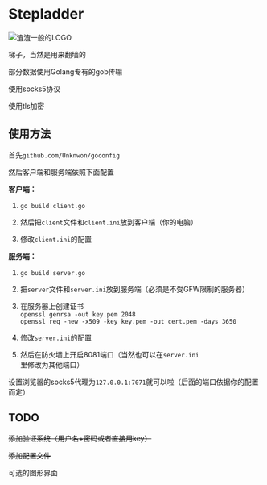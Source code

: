 Stepladder
==========

![渣渣一般的LOGO](http://img1.tuchuang.org/uploads/2014/07/绘图.svg)

梯子，当然是用来翻墙的

部分数据使用Golang专有的gob传输

使用socks5协议

使用tls加密

使用方法
-------

首先`github.com/Unknwon/goconfig`

然后客户端和服务端依照下面配置

**客户端：**

  1. `go build client.go`

  2. 然后把`client`文件和`client.ini`放到客户端（你的电脑）

  3. 修改`client.ini`的配置

**服务端：**

  1. `go build server.go`

  2. 把`server`文件和`server.ini`放到服务端（必须是不受GFW限制的服务器）

  3. 在服务器上创建证书  
  `openssl genrsa -out key.pem 2048`  
  `openssl req -new -x509 -key key.pem -out cert.pem -days 3650`

  4. 修改`server.ini`的配置

  5. 然后在防火墙上开启8081端口（当然也可以在`server.ini`里修改为其他端口）

设置浏览器的socks5代理为`127.0.0.1:7071`就可以啦（后面的端口依据你的配置而定）

TODO
----

~~添加验证系统（用户名+密码或者直接用key）~~

~~添加配置文件~~

可选的图形界面
